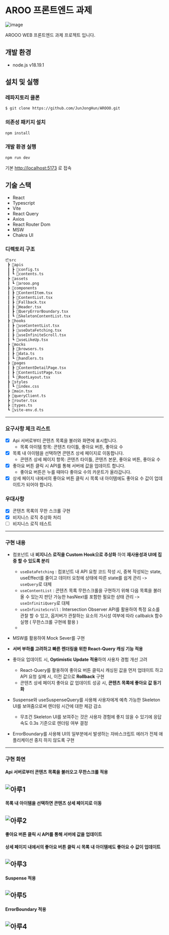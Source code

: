 # AROO 프론트엔드 과제
![image](https://github.com/JunJongHun/AROOO/assets/90402926/3930a48d-f3bf-4b26-aacb-e9a901fcb1a5)

AROOO WEB 프론트엔드 과제 프로젝트 입니다.

## 개발 환경

- node.js v18.19.1

## 설치 및 실행
### 레파지토리 클론

```bash
$ git clone https://github.com/JunJongHun/AROOO.git
```

### 의존성 패키지 설치

```bash
npm install
```

### 개발 환경 실행

```bash
npm run dev
```

기본 <http://localhost:5173> 로 접속

## 기술 스택

- React
- Typescript
- Vite
- React Query
- Axios
- React Router Dom
- MSW
- Chakra UI

### 디렉토리 구조

```bash
📦src
 ┣ 📂apis
 ┃ ┣ 📜config.ts
 ┃ ┗ 📜contents.ts
 ┣ 📂assets
 ┃ ┗ 📜arooo.png
 ┣ 📂components
 ┃ ┣ 📜ContentItem.tsx
 ┃ ┣ 📜ContentList.tsx
 ┃ ┣ 📜Fallback.tsx
 ┃ ┣ 📜Header.tsx
 ┃ ┣ 📜QueryErrorBoundary.tsx
 ┃ ┗ 📜SkeletonContentList.tsx
 ┣ 📂hooks
 ┃ ┣ 📜useContentList.tsx
 ┃ ┣ 📜useDataFetching.tsx
 ┃ ┣ 📜useInfiniteScroll.tsx
 ┃ ┗ 📜useLikeUp.tsx
 ┣ 📂mocks
 ┃ ┣ 📜browsers.ts
 ┃ ┣ 📜data.ts
 ┃ ┗ 📜handlers.ts
 ┣ 📂pages
 ┃ ┣ 📜ContentDetailPage.tsx
 ┃ ┣ 📜ContentListPage.tsx
 ┃ ┗ 📜RootLayout.tsx
 ┣ 📂styles
 ┃ ┗ 📜index.css
 ┣ 📜main.tsx
 ┣ 📜queryClient.ts
 ┣ 📜router.tsx
 ┣ 📜types.ts
 ┗ 📜vite-env.d.ts
```
---
### 요구사항 체크 리스트

- [x] Api 서버로부터 콘텐츠 목록을 불러와 화면에 표시합니다.
    - 목록 아이템 항목: 콘텐츠 타이틀, 좋아요 버튼, 좋아요 수
- [x] 목록 내 아이템을 선택하면 콘텐츠 상세 페이지로 이동합니다.
    - 콘텐츠 상세 페이지 항목: 콘텐츠 타이틀, 콘텐츠 본문, 좋아요 버튼, 좋아요 수
- [x] 좋아요 버튼 클릭 시 API를 통해 서버에 값을 업데이트 합니다.
    - 좋아요 버튼은 누를 때마다 좋아요 수의 카운트가 올라갑니다.
- [x] 상세 페이지 내에서의 좋아요 버튼 클릭 시 목록 내 아이템에도 좋아요 수 값이 업데이트가 되어야 합니다.

### 우대사항
- [x] 콘텐츠 목록의 무한 스크롤 구현
- [x] 비지니스 로직 추상화 처리
- [ ] 비지니스 로직 테스트
---
### 구현 내용
- 컴포넌트 내 **비지니스 로직을 Custom Hook으로 추상화** 하여 **재사용성과 UI에 집중 할 수 있도록 분리**
  - `useDataFetching` : 컴포넌트 내 API 요청 코드 작성 시, 중복 작성되는 state, useEffect를 줄이고 데이터 요청에 상태에 따른 state를 쉽게 관리 -> `useQuery`로 대체
  - `useContentList` : 콘텐츠 목록 무한스크롤을 구현하기 위해 다음 목록을 불러올 수 있는지 판단 가능한 hasNext를 포함한 필요한 상태 관리 -> `useInfinitiQuery`로 대체
  - `useInfiniteScroll` : Intersection Observer API를 활용하여 특정 요소를 관찰 할 수 있고, 옵저버가 관찰하는 요소의 가시성 여부에 따라 callbalck 함수 실행 ( 무한스크롤 구현에 활용 )
  -
- MSW를 활용하여 Mock Sever를 구현 

- **서버 부하를 고려하고 빠른 렌더링을 위한 React-Query 캐싱 기능 적용**

- 좋아요 업데이트 시, **Optimistic Update 적용**하여 사용자 경험 개선 고려
  - React-Query를 활용하여 좋아요 버튼 클릭시 캐싱된 값을 먼저 업데이트 하고 API 요청 실패 시, 이전 값으로 **Rollback** 구현
  - 콘텐츠 상세 페이지 좋아요 값 업데이트 성공 시, **콘텐츠 목록에 좋아요 값 동기화**

- Suspense와 useSuspenseQuery를 사용해 사용자에게 예측 가능한 Skeleton UI를 보여줌으로써 렌더링 시간에 대한 체감 감소
  - 무조건 Skeleton UI를 보여주는 것은 사용자 경험에 좋지 않을 수 있기에 응답 속도 0.3s 기준으로 렌더링 여부 결정

- ErrorBoundary를 사용해 UI의 일부분에서 발생하는 자바스크립트 에러가 전체 애플리케이션 중지 하지 않도록 구현
---
### 구현 화면

#### Api 서버로부터 콘텐츠 목록을 불러오고 무한스크롤 적용

![아루1](https://github.com/JunJongHun/AROOO/assets/90402926/fd89547f-fde8-49bd-8db1-746b446ae55b)
---


#### 목록 내 아이템을 선택하면 콘텐츠 상세 페이지로 이동

![아루2](https://github.com/JunJongHun/AROOO/assets/90402926/bb8c3112-0ef5-4ff7-9793-a6d49e859865)
---

#### 좋아요 버튼 클릭 시 API를 통해 서버에 값을 업데이트
#### 상세 페이지 내에서의 좋아요 버튼 클릭 시 목록 내 아이템에도 좋아요 수 값이 업데이트

![아루3](https://github.com/JunJongHun/AROOO/assets/90402926/748faece-0751-415e-83d5-73c388e7059f)
---

#### Suspense 적용

![아루5](https://github.com/JunJongHun/AROOO/assets/90402926/d19c8856-f7ed-4b78-b9a7-a23406b1fb9a)
---

#### ErrorBoundary 적용
   
![아루4](https://github.com/JunJongHun/AROOO/assets/90402926/dbae83ea-df99-43f3-8c7b-adf89e97bc34)
---


